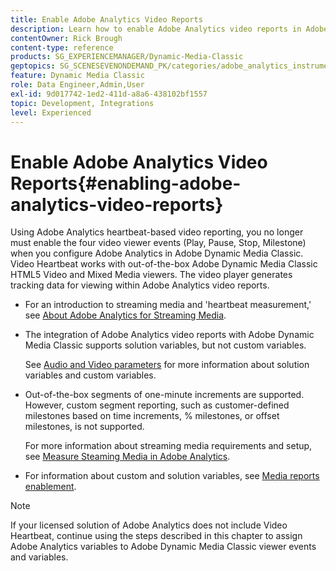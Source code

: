 ```yaml
---
title: Enable Adobe Analytics Video Reports
description: Learn how to enable Adobe Analytics video reports in Adobe Dynamic Media Classic.
contentOwner: Rick Brough
content-type: reference
products: SG_EXPERIENCEMANAGER/Dynamic-Media-Classic
geptopics: SG_SCENESEVENONDEMAND_PK/categories/adobe_analytics_instrumentation_kit
feature: Dynamic Media Classic
role: Data Engineer,Admin,User
exl-id: 9d017742-1ed2-411d-a8a6-438102bf1557
topic: Development, Integrations
level: Experienced
---
```

# Enable Adobe Analytics Video Reports{#enabling-adobe-analytics-video-reports}

Using Adobe Analytics heartbeat-based video reporting, you no longer must enable the four video viewer events (Play, Pause, Stop, Milestone) when you configure Adobe Analytics in Adobe Dynamic Media Classic. Video Heartbeat works with out-of-the-box Adobe Dynamic Media Classic HTML5 Video and Mixed Media viewers. The video player generates tracking data for viewing within Adobe Analytics video reports.

* For an introduction to streaming media and 'heartbeat measurement,' see [About Adobe Analytics for Streaming Media](https://experienceleague.adobe.com/en/docs/media-analytics/using/media-overview).

* The integration of Adobe Analytics video reports with Adobe Dynamic Media Classic supports solution variables, but not custom variables.

  See [Audio and Video parameters](https://experienceleague.adobe.com/en/docs/media-analytics/using/implementation/variables/audio-video-parameters) for more information about solution variables and custom variables.

* Out-of-the-box segments of one-minute increments are supported. However, custom segment reporting, such as customer-defined milestones based on time increments, % milestones, or offset milestones, is not supported.

  For more information about streaming media requirements and setup, see [Measure Steaming Media in Adobe Analytics](https://experienceleague.adobe.com/en/docs/media-analytics/using/media-overview).

* For information about custom and solution variables, see [Media reports enablement](https://experienceleague.adobe.com/en/docs/media-analytics/using/media-reports/media-reports-enable#media-reports).

>[!NOTE]
>
>If your licensed solution of Adobe Analytics does not include Video Heartbeat, continue using the steps described in this chapter to assign Adobe Analytics variables to Adobe Dynamic Media Classic viewer events and variables.
